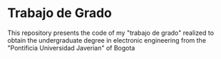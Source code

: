 # Trabajo de Grado

This repository presents the code of my "trabajo de grado" realized to obtain the undergraduate degree in electronic engineering from the "Pontificia Universidad Javerian" of Bogota 
